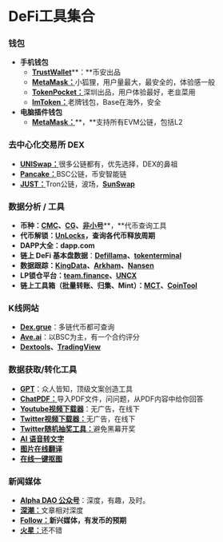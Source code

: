 # DeFi工具集合

### 钱包

* **手机钱包**
  * [**TrustWallet**](https://trustwallet.com/zh\_CN)**：**币安出品
  * [**MetaMask：**](https://metamask.io/download/)小狐狸，用户量最大，最安全的，体验感一般
  * [**TokenPocket：**](https://www.tokenpocket.pro/zh/download/app)深圳出品，用户体验最好，老韭菜用
  * [**ImToken：**](https://token.im/download)老牌钱包，Base在海外，安全
* **电脑插件钱包**
  * [**MetaMask：**](https://metamask.io/download/)**，**支持所有EVM公链，包括L2

### 去中心化交易所 DEX

* [**UNISwap：**](https://app.uniswap.org/swap)很多公链都有，优先选择，DEX的鼻祖
* [**Pancake：**](https://pancakeswap.finance/)BSC公链，币安智能链
* [**JUST：**](https://just.network/#/)Tron公链，波场，[**SunSwap**](https://sun.io/?lang=en-US#/v3/swap)

### 数据分析 / 工具

* **币种：**[**CMC**](https://coinmarketcap.com/)**、**[**CG**](https://www.coingecko.com/)**、**[**非小号**](https://www.feixiaohao.com/)**，**代币查询工具
* **代币解锁：**[**UnLocks**](https://token.unlocks.app/)**，查询各代币释放周期**
* **DAPP大全：dapp.com**
* **链上 DeFi 基本盘数据**：[**Defillama**](https://defillama.com/)**、**[**tokenterminal**](https://tokenterminal.com/terminal)
* **数据跟踪：**[**KingData**](https://kingdata.com/cn)**、**[**Arkham**](https://platform.arkhamintelligence.com/)**、**[**Nansen**](https://www.nansen.ai/)
* **LP锁仓平台：**[**team.finance**](https://www.team.finance/lockups)**、**[**UNCX**](https://app.uncx.network/amm/pancake-v2/locker)
* **链上工具箱（批量转账、归集、Mint）：**[**MCT**](https://mct.xyz/)**、**[**CoinTool**](https://cointool.app/dashboard)

### K线网站

* [**Dex.grue**](https://dex.guru/token/eth/0xc02aaa39b223fe8d0a0e5c4f27ead9083c756cc2)：多链代币都可查询
* [**Ave.ai**](https://ave.ai/)：以BSC为主，有一个合约评分
* [**Dextools**](https://www.dextools.io/app/cn/pairs)**、**[**TradingView**](https://www.tradingview.com/)

### 数据获取/转化工具

* [**GPT**](https://chat.openai.com/)：众人皆知，顶级文案创造工具
* [**ChatPDF：**](https://www.chatpdf.com/)导入PDF文件，问问题，从PDF内容中给你回答
* [**Youtube视频下载器**](https://ytshorts.savetube.me/zh/youtube-video-downloader-1?id=3928680010)：无广告，在线下
* [**Twitter视频下载器：**](https://savetwitter.net/zh-cn)无广告，在线下
* [**Twitter随机抽奖工具：**](https://commentpickers.com/twitter-retweets-picker/)避免黑幕开奖
* [**AI 语音转文字**](https://www.cockatoo.com/transcript?ID=Yp6w18ZnpNxhg6di3aLOIB0wIKCPd7n0r4c4MRyGfRmK1hIvIe)
* [**图片在线翻译**](https://app.xunjiepdf.com/tupianfanyi/)
* [**在线一键抠图**](https://pixian.ai/)

### 新闻媒体

* [**Alpha DAO 公众号**](http://mp.weixin.qq.com/mp/homepage?\_\_biz=Mzg3Nzg4NDc0MA==\&hid=1\&sn=e6b80ddc924aed75308242e393b062e6\&scene=18#wechat\_redirect)：深度，有趣，及时。
* [**深潮：**](https://www.techflowpost.com/)文章相对深度
* [**Follow：**](https://followin.io/zh-Hans)**新兴媒体，有发币的预期**
* [**火星：**](https://www.marsbit.co/)还不错
